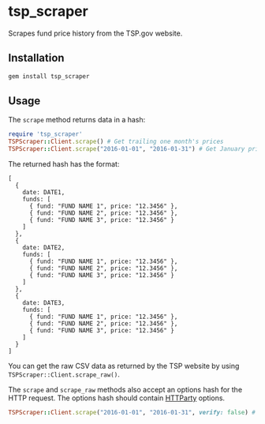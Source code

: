 # tsp_scraper

Scrapes fund price history from the TSP.gov website.

## Installation

```sh
gem install tsp_scraper
```

## Usage

The `scrape` method returns data in a hash:

```ruby
require 'tsp_scraper'
TSPScraper::Client.scrape() # Get trailing one month's prices
TSPScraper::Client.scrape("2016-01-01", "2016-01-31") # Get January prices
```

The returned hash has the format:

```
[
  {
    date: DATE1,
    funds: [
      { fund: "FUND NAME 1", price: "12.3456" },
      { fund: "FUND NAME 2", price: "12.3456" },
      { fund: "FUND NAME 3", price: "12.3456" }
    ]
  },
  {
    date: DATE2,
    funds: [
      { fund: "FUND NAME 1", price: "12.3456" },
      { fund: "FUND NAME 2", price: "12.3456" },
      { fund: "FUND NAME 3", price: "12.3456" }
    ]
  },
  {
    date: DATE3,
    funds: [
      { fund: "FUND NAME 1", price: "12.3456" },
      { fund: "FUND NAME 2", price: "12.3456" },
      { fund: "FUND NAME 3", price: "12.3456" }
    ]
  }
]
```

You can get the raw CSV data as returned by the TSP website by using `TSPScraper::Client.scrape_raw()`.

The `scrape` and `scrape_raw` methods also accept an options hash for the HTTP request. The options hash should contain [HTTParty](https://github.com/jnunemaker/httparty) options.

```ruby
TSPScraper::Client.scrape("2016-01-01", "2016-01-31", verify: false) # Don't verify SSL certificate
```
